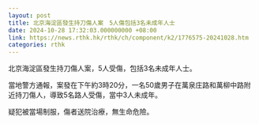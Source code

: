 ```yaml
---
layout: post
title: 北京海淀區發生持刀傷人案　5人傷包括3名未成年人士
date: 2024-10-28 17:32:03.000000000 +08:00
link: https://news.rthk.hk/rthk/ch/component/k2/1776575-20241028.htm
categories: rthk
---
```


北京海淀區發生持刀傷人案，5人受傷，包括3名未成年人士。

當地警方通報，案發在下午約3時20分，一名50歲男子在萬泉庄路和萬柳中路附近持刀傷人，導致5名路人受傷，當中3人未成年。

疑犯被當場制服，傷者送院治療，無生命危險。
